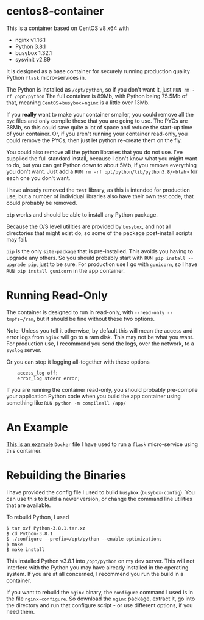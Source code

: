 # centos8-container

This is a container based on CentOS v8 x64 with

* nginx v1.16.1
* Python 3.8.1
* busybox 1.32.1
* sysvinit v2.89

It is designed as a base container for securely running production quality Python `flask` micro-services in.

The Python is installed as `/opt/python`, so if you don't want it, just `RUN rm -rf /opt/python` 
The full container is 89Mb, with Python being 75.5Mb of that, meaning `CentOS`+`busybox`+`nginx` is a little over 13Mb.

If you **really** want to make your container smaller, you could remove all the `pyc` files and only compile those that you are going
to use. The PYCs are 38Mb, so this could save quite a lot of space and reduce the start-up time of your container.
Or, if you aren't running your container read-only, you could remove the PYCs, then just let python re-create them on the fly.

You could also remove all the python libraries that you do not use. I've supplied the full standard install, because
I don't know what you might want to do, but you can get Python down to about 5Mb, if you remove everything you don't want. Just add a
`RUN rm -rf opt/python/lib/python3.8/<blah>` for each one you don't want.

I have already removed the `test` library, as this is intended for production use, but a number of
individual libraries also have their own test code, that could probably be removed.


`pip` works and should be able to install any Python package.

Because the O/S level utilities are provided by `busybox`, and not all directories that might exist do,
so some of the package post-install scripts may fail.

`pip` is the only `site-package` that is pre-installed. This avoids you having to upgrade any others.
So you should probably start with `RUN pip install --upgrade pip`, just to be sure.
For production use I go with `gunicorn`, so I have `RUN pip install gunicorn` in the app container.



# Running Read-Only

The container is designed to run in read-only, with `--read-only --tmpfs=/ram`, but it should 
be fine without these two options.

Note: Unless you tell it otherwise, by default this will mean the access and error logs from `nginx` will go to a ram disk.
This may not be what you want. For production use, I recommend you send the logs, over the network, to a `syslog` server.

Or you can stop it logging all-together with these options
```
	access_log off;
	error_log stderr error;
```

If you are running the container read-only, you should probably pre-compile your application Python code when you build
the app container using something like `RUN python -m compileall /app/`


# An Example

[This is an example](https://github.com/james-stevens/dnsflsk/blob/master/Dockerfile)  `Docker` file I have used
to run a `flask` micro-service using this container.


# Rebuilding the Binaries

I have provided the config file I used to build `busybox` (`busybox-config`). You can use this to build a newer version, or change the command
line utilities that are available.


To rebuild Python, I used 
```
$ tar xvf Python-3.8.1.tar.xz
$ cd Python-3.8.1
$ ./configure --prefix=/opt/python --enable-optimizations
$ make
$ make install
```

This installed Python v3.8.1 into `/opt/python` on my dev server. This will not interfere with the Python you may 
have already installed in the operating system. If you are at all concerned, I recommend you run the build in a container.


If you want to rebuild the `nginx` binary, the `configure` command I used is in the file `nginx-configure`.
So download the `nginx` package, extract it, go into the directory and run that configure script - 
or use different options, if you need them.
